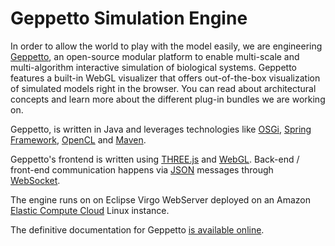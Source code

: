 Geppetto Simulation Engine
==========================

In order to allow the world to play with the model easily, we are engineering [Geppetto](http://geppetto.org), an open-source modular platform to enable multi-scale and multi-algorithm interactive simulation of biological systems. Geppetto features a built-in WebGL visualizer that offers out-of-the-box visualization of simulated models right in the browser. You can read about architectural concepts and learn more about the different plug-in bundles we are working on.

Geppetto, is written in Java and leverages technologies like [OSGi](http://www.osgi.org/), [Spring Framework](http://www.springsource.org/spring-framework), [OpenCL](http://www.khronos.org/opencl/) and [Maven](http://maven.apache.org/).

Geppetto's frontend is written using [THREE.js](https://github.com/mrdoob/three.js) and [WebGL](http://www.khronos.org/webgl/). Back-end / front-end communication happens via [JSON](http://www.json.org/) messages through [WebSocket](http://www.websocket.org/).

The engine runs on on Eclipse Virgo WebServer deployed on an Amazon [Elastic Compute Cloud](http://aws.amazon.com/ec2/) Linux instance.

The definitive documentation for Geppetto [is available online](http://docs.geppetto.org).
